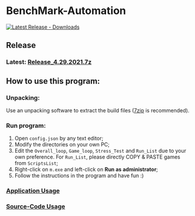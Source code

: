 # BenchMark-Automation

[![Latest Release - Downloads](https://img.shields.io/github/downloads/YuudachiXMMY/BenchMark-Automation/v4.29.2021-beta.2/total)](https://github.com/YuudachiXMMY/BenchMark-Automation/releases)

## Release

### Latest: [Release_4.29.2021.7z](https://github.com/YuudachiXMMY/BenchMark-Automation/releases/download/v4.29.2021-beta.2/Release_4.29.2021.7z)


## How to use this program:

### Unpacking:
Use an unpacking software to extract the build files ([7zip](https://www.7-zip.org/) is recommended).

### Run program:
1. Open `config.json` by any text editor;
2. Modify the directories on your own PC;
3. Edit the `Overall_loop`, `Game_loop`, `Stress_Test` and `Run_List` due to your own preference. For `Run_List`, please directly COPY & PASTE games from `ScriptsList`;
4. Right-click on `m.exe` and left-click on **Run as administrator**;
5. Follow the instructions in the program and have fun :)


### [Application Usage](/docs/app.MD)

### [Source-Code Usage](/docs/code.MD)
